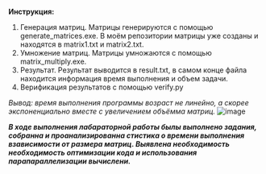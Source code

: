 **Инструкция:**
1) Генерация матриц. Матрицы генерируются с помощью generate_matrices.exe. В моём репозитории матрицы уже созданы и находятся в matrix1.txt и matrix2.txt.
2) Умножение матриц. Матрицы умножаются с помощью matrix_multiply.exe. 
3) Результат. Результат выводится в result.txt, в самом конце файла находится информация время выполнения и объем задачи. 
4) Верификация результатов с помощью verify.py

*Вывод: время выполнения программы возраст не линейно, а скорее экспоненциально вместе с увеличением объёмма матриц.*
![image](https://github.com/user-attachments/assets/114b7394-9ace-4d4a-ae33-36b991c521f2)


***В ходе выполнения лабараторной работы былы выполнено задания, собранна и проанализированна стистика о времени выполнения взависимости от размера матриц. Выявлена необходимость необходимость оптимизации кода и использования парапараллелизации вычислени.***
